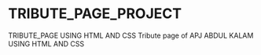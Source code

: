 # TRIBUTE_PAGE_PROJECT
TRIBUTE_PAGE USING HTML AND CSS
Tribute page of APJ ABDUL KALAM USING HTML AND CSS
